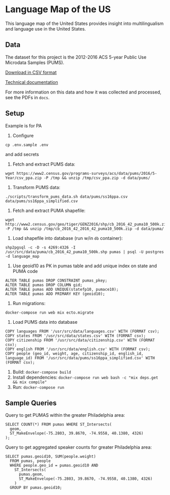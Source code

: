 # Language Map of the US

This language map of the United States provides insight into multilingualism and language use in the United States.

## Data

The dataset for this project is the 2012-2016 ACS 5-year Public Use Microdata Samples (PUMS).

[Download in CSV format](https://factfinder.census.gov/faces/tableservices/jsf/pages/productview.xhtml?pid=ACS_pums_csv_2012_2016&prodType=document)

[Technical documentation](https://www.census.gov/programs-surveys/acs/technical-documentation/pums/documentation.2016.html)

For more information on this data and how it was collected and processed, see the PDFs in `docs`.

## Setup

Example is for PA

1. Configure
  ```
  cp .env.sample .env
  ```
  and add secrets
1. Fetch and extract PUMS data:
  ```
  wget https://www2.census.gov/programs-surveys/acs/data/pums/2016/5-Year/csv_ppa.zip -P /tmp && unzip /tmp/csv_ppa.zip -d data/pums/
  ```
1. Transform PUMS data:
  ```
  ./scripts/transform_pums_data.sh data/pums/ss16ppa.csv data/pums/ss16ppa_simplified.csv
  ```
1. Fetch and extract PUMA shapefile:
  ```
  wget http://www2.census.gov/geo/tiger/GENZ2016/shp/cb_2016_42_puma10_500k.zip -P /tmp && unzip /tmp/cb_2016_42_2016_42_puma10_500k.zip -d data/puma/
  ```
1. Load shapefile into database (run w/in `db` container):
  ```
  shp2pgsql -c -D -s 4269:4326 -I /usr/src/data/puma/cb_2016_42_puma10_500k.shp pumas | psql -U postgres -d language_map
  ```
1. Use geoid10 as PK in pumas table and add unique index on state and PUMA code
  ```
  ALTER TABLE pumas DROP CONSTRAINT pumas_pkey;
  ALTER TABLE pumas DROP COLUMN gid;
  ALTER TABLE pumas ADD UNIQUE(statefp10, pumace10);
  ALTER TABLE pumas ADD PRIMARY KEY (geoid10);
  ```
1. Run migrations:
  ```
  docker-compose run web mix ecto.migrate
  ```
1. Load PUMS data into database
  ```
  COPY languages FROM '/usr/src/data/languages.csv' WITH (FORMAT csv);
  COPY states FROM '/usr/src/data/states.csv' WITH (FORMAT csv);
  COPY citizenship FROM '/usr/src/data/citizenship.csv' WITH (FORMAT csv);
  COPY english FROM '/usr/src/data/english.csv' WITH (FORMAT csv);
  COPY people (geo_id, weight, age, citizenship_id, english_id, language_id) FROM '/usr/src/data/pums/ss16ppa_simplified.csv' WITH (FORMAT csv);
  ```
1. Build: `docker-compose build`
1. Install dependencies: `docker-compose run web bash -c "mix deps.get && mix compile"`
1. Run: `docker-compose run`

## Sample Queries

Query to get PUMAS within the greater Philadelphia area:
```
SELECT COUNT(*) FROM pumas WHERE ST_Intersects(
  geom,
  ST_MakeEnvelope(-75.2803, 39.8670, -74.9558, 40.1380, 4326)
);
```

Query to get aggregated speaker counts for greater Philadelphia area:
```
SELECT pumas.geoid10, SUM(people.weight)
  FROM pumas, people
  WHERE people.geo_id = pumas.geoid10 AND
    ST_Intersects(
      pumas.geom,
      ST_MakeEnvelope(-75.2803, 39.8670, -74.9558, 40.1380, 4326)
    )
  GROUP BY pumas.geoid10;
```
